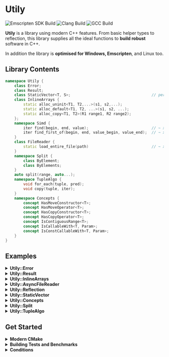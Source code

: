 # Utily

![Emscripten SDK Build](https://github.com/WillisMedwell/Utily/actions/workflows/emscripten.yml/badge.svg)
![Clang Build](https://github.com/WillisMedwell/Utily/actions/workflows/clang.yml/badge.svg)
![GCC Build](https://github.com/WillisMedwell/Utily/actions/workflows/gcc.yml/badge.svg)

**Utily** is a library using modern C++ features. From basic helper types to reflection, this library supplies all the ideal functions to **build robust** software in C++.

In addition the library is **optimised for Windows, Emscripten**, and Linux too.



## Library Contents

```c++
namespace Utily {
    class Error;    
    class Result;
    class StaticVector<T, S>;                                    // perf as *good as std::array on Clang & GCC. 
    class InlineArrays {                                        
        static alloc_uninit<T1, T2,...>(s1, s2,...);
        static alloc_default<T1, T2, ...>(s1, s2, ...);
        static alloc_copy<T1, T2>(R1 range1, R2 range2);
    };
    namespace Simd {
        iter find(begin, end, value);                            // ~ x5 faster than std::find for char searching.
        iter find_first_of(begin, end, value_begin, value_end);  // ~ x10 faster than std::find_first_of for char searching.
    }
    class FileReader {
        static load_entire_file(path)                            // ~ x10 faster than using the STL on windows
    }
    namespace Split {
        class ByElement;
        class ByElements;                                      
    }
    auto split(range, auto...); 
    namespace TupleAlgo {
        void for_each(tuple, pred);
        void copy(tuple, iter);
    }   
    namespace Concepts {
        concept HasMoveConstructor<T>;
        concept HasMoveOperator<T>;
        concept HasCopyConstructor<T>;
        concept HasCopyOperator<T>;
        concept IsContiguousRange<T>;
        concept IsCallableWith<T, Param>;
        concept IsConstCallableWith<T, Param>;
    }
}

```

## Examples

<details><summary><b>Utily::Error</b></summary>

Useful to flag basic errors. Prefer passing a `std::string_view`/`const char*` over a `std::string` as they're cheaper. 

```c++
Utily::Error error{"Bad input"};
std::cout << error.what(); // Bad input
```

---

</details>

<details><summary><b>Utily::Result</b></summary>

Useful return type for when things can fail. Its pretty much a wrapper around [`std::variant`](https://en.cppreference.com/w/cpp/utility/variant) specifying the good and bad types. The goal is to be less hassle than [`std::expected`](https://en.cppreference.com/w/cpp/utility/expected). 

```c++
constexpr Utily::Result<int, Utily::Error> do_thing()
{
    if(is_bad) {
        return Utily::Error{"Not good."};
    } 
    return 1;
}
```
Can pass callables for clean handling.
```c++ 
auto print_value = [](int value) { std::println("Good value {}", value); };
auto print_error = [](Utily::Error error) { std::println("bad value {}", error.what()); };

// Style 1.
if(auto result = do_thing(); result.has_value()) {
    result.on_value(print_value);
} else if(result.has_error()) {
    result.on_error(print_error);
}

// Style 2.
auto result = do_thing()
    .on_value(print_value)
    .on_error(print_error);

// Style 3.
auto result = do_thing()
    .on_either(print_value, print_error);
```

---

</details>

<details><summary><b>Utily::InlineArrays</b></summary>
An allocator that will pack arrays together for optimal memory access.

```C++
using ReturnType = std::tuple<
    std::unique_ptr<byte[]>, 
    std::span<int>, 
    std::span<bool>
>;
// the spans elements will have uninitialised memory so be careful.
ReturnType uninitialised = Utily::InlineArrays::alloc_uninit<int, bool>(5, 10);
```
```C++
// the spans elements will be defaulted constructed. 
// also structured bindings are good.
auto [data, ints, bools] = Utily::InlineArrays::alloc_default<int, bool>(10, 10);
```
```C++
auto a = std::to_array<int>({1, 2, 3, 4});
auto b = std::vector<bool>{true, false, true, false};
auto c = Utily::StaticVector<char, 10>{'a', 'b', 'c'};

auto [data1, ints1, bools1, chars1] = Utily::InlineArrays::alloc_copy<int, bool, char>(a, b, c);
// can also deduce types from the ranges.
auto [data2, ints2, bools2, chars2] = Utily::InlineArrays::alloc_copy(a, b, c);    
```

---

</details>

<details><summary><b>Utily::AsyncFileReader</b></summary>

An async file reader. Optimised for each supported system by using API calls. 

```c++
Utily::AsyncFileReader::push(STANFORD_BUNNY_PATH).on_error([](auto& e) { std::cerr << e.what(); });
Utily::AsyncFileReader::push(SMALL_TEXT_PATH).on_error([](auto& e) { std::cerr << e.what(); });

Utily::AsyncFileReader::wait_for_all();

// 3 MB
std::vector<char> bunny = Utily::AsyncFileReader::pop(STANFORD_BUNNY_PATH);
// 38 Bytes
std::vector<char> text  = Utily::AsyncFileReader::pop(SMALL_TEXT_PATH);
```

**Notes:** 
- On windows it is run on the main thread.
    *(Much faster than STL, and sometimes even faster than basic WIN32 as it is uses the Async WIN32 API.)*

---

</details>



<details><summary><b>Utily::Reflection</b></summary>

Basic type reflection using [`std::source_location`](https://en.cppreference.com/w/cpp/utility/source_location) avaliable since C++20.
```c++
struct Foo;

constexpr static auto name = Utily::Relfection::get_name<Foo>();

std::println("Name: {}", name); // Name: Foo
```

---

</details>

<details><summary><b>Utily::StaticVector</b></summary>

A stack based `std::vector` with a fixed capacity. Useful when you want to avoid heap allocations. 
```c++
Utily::StaticVector<int, 10> s_vector{1, 2, 3, 4};
```

---

</details>

<details><summary><b>Utily::Concepts</b></summary>

Just a collection of [concepts](https://en.cppreference.com/w/cpp/concepts) to restrict/narrow types for templated functions ontop of the STL.

---

</details>


<details><summary><b>Utily::Split</b></summary>

Subdividing ranges ('splitting') is so common and there's many slightly different ways we need to do it. Below are the iterator classes for each type of split.

**Utily::Split::ByElement**
```c++
std::string notes = " I use only the  Utily library . ";
// NOTE: std::string_view split-type for char arrays.
for(std::string_view word : Utily::SplitByElement(notes, ' ')) {
    std::cout << word << '-';
}
// I-use-only-the-Utily-library-.-
```

**Utily::Split::ByElements**
```c++
std::vector<int> nums = {1, 2, 3, 4, 5, 6};
// NOTE: std::span split-type for contigious non-char arrays.
for(std::span<const int> num : Utily::SplitByElements(notes, std::to_array({ 2, 4 })) {
    std::print("{}, " num)
}
// [1], [3], [5, 6],
```

### Utily::split

The `Utily::split` function will auto deduce which split iterator class you want to use. 
```c++
auto splitter1 = Utily::split("abcd"sv, 'b');
auto splitter2 = Utily::split("abcd"sv, 'b', 'd', 'c');

// decltype(splitter1) = Utily::SplitByElement<std::string_view>
// decltype(splitter2) = Utily::SplitByElements<std::string_view, 3, char>
```

---

</details>

<details><summary><b>Utily::TupleAlgo</b></summary>

Often we have a `std::tuple` we want to iterate over like an array. Unlike a typical array, each element in a `std::tuple` may have a distinct type, and we aim to handle each type with a tailored approach when we come across it.

**Utily::TupleAlgo::for_each**
```c++
struct Print
{
    auto operator()(int a) {
        std::cout << a << ' ';
    }
    auto operator()(bool a) {
        std::cout << (a) ? "true" : "false"  << ' ';
    }
};

// compiles and outputs: "1 true 2 false "
Utily::TupleAlgo::for_each(std::make_tuple(1, true, 2, false), Print);

// fails to compile: 
// "static assertion failed: Predicate must be callable with all tuple element types"
Utily::TupleAlgo::for_each(std::make_tuple(1, true, 2, "hi"sv), Print);

```

**Utily::TupleAlgo::copy**
```c++
/*
    This gives the compiler a ton of information so 
    the generated asm is typically super efficient.
*/
template<typename T, typename... Args>
constexpr auto to_array(Args&&... args)
{
    auto array = std::array<T, sizeof...(Args)>{};
    Utily::TupleAlgo::copy(std::forward_as_tuple(args...), array.begin());
    return array;
}
```
---

</details>

## Get Started

<details><summary><b>Modern CMake</b></summary>
Using Modern cmake features means that we can use CMake as a dependency manager relatively easily.
 
```CMake
include(FetchContent)

FetchContent_Declare(
    Utily
    GIT_REPOSITORY https://github.com/WillisMedwell/Utily.git
    GIT_TAG main
    GIT_SHALLOW TRUE
)

FetchContent_MakeAvailable(Utily)

target_link_libraries(${PROJECT_NAME} PRIVATE Utily::Utily)
```

In the future, I would like to have Utily:: supported by package managers like vcpkg and conan.

---

</details>

<details><summary><b>Building Tests and Benchmarks</b></summary>

I don't want my users to be wasting time by building the tests and benchmarks.

As such, to build these tests and benchmarks you will need to have both [benchmark](https://github.com/google/benchmark) & [gtest](https://github.com/google/googletest) as 'findable' packages using cmake's `find_package`


---

</details>


<details><summary><b>Conditions</b></summary>

I think its fair to recognise the use of other people's libraries and code; I strive to do my best to recognise other people's contribution and work. 

If you use this library in a public repo, I would appreciate a link to my repo to let others know!
```md
This project makes use of the [Utily](https://github.com/WillisMedwell/Utily) library *created by Willis Medwell.*
```

And let me know what you create, I'm always keen to see other people's amazing work!


---

</details>


